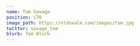 ```yaml
---
name: Tom Savage
position: CTO
image_path: https://oldneale.com/images/tom.jpg
twitter: savage_tom
blurb: Tom Blurb
---
```

